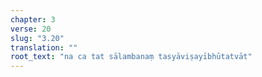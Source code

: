 ```yaml
---
chapter: 3
verse: 20
slug: "3.20"
translation: ""
root_text: "na ca tat sālambanaṃ tasyāviṣayībhūtatvāt"
---
```


